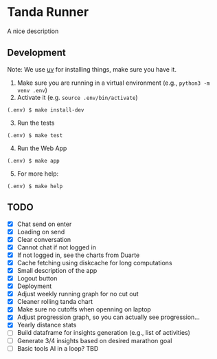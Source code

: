 # Tanda Runner

A nice description

## Development

Note: We use [uv](https://github.com/astral-sh/uv?tab=readme-ov-file#getting-started) for installing things, make sure you have it.

1. Make sure you are running in a virtual environment (e.g., `python3 -m venv .env`)
2. Activate it (e.g. `source .env/bin/activate`)

```shell
(.env) $ make install-dev
```

3. Run the tests

```shell
(.env) $ make test
```

4. Run the Web App

```shell
(.env) $ make app
```

5. For more help:
```shell
(.env) $ make help
```

## TODO 

- [x] Chat send on enter
- [x] Loading on send
- [x] Clear conversation
- [x] Cannot chat if not logged in 
- [x] If not logged in, see the charts from Duarte 
- [x] Cache fetching using diskcache for long computations
- [x] Small description of the app
- [x] Logout button
- [x] Deployment
- [x] Adjust weekly running graph for no cut out
- [x] Cleaner rolling tanda chart
- [x] Make sure no cutoffs when openning on laptop
- [x] Adjust progression graph, so you can actually see progression...
- [x] Yearly distance stats
- [ ] Build dataframe for insights generation (e.g., list of activities)
- [ ] Generate 3/4 insights based on desired marathon goal
- [ ] Basic tools AI in a loop? TBD
